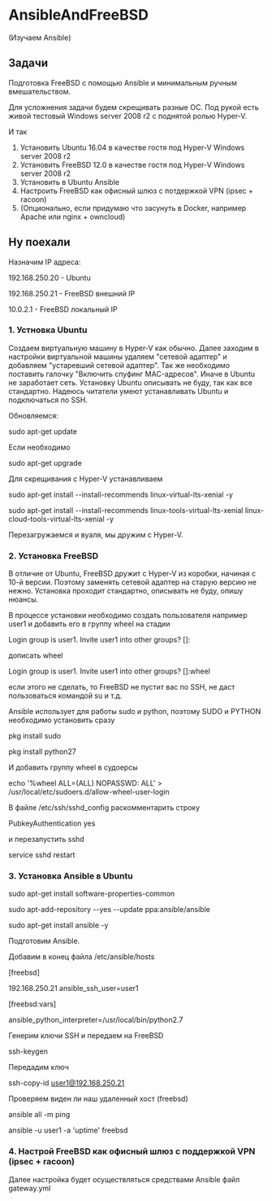 # AnsibleAndFreeBSD
(Изучаем Ansible)


## Задачи

Подготовка FreeBSD с помощью Ansible и минимальным ручным вмешательством.

Для усложнения задачи будем скрещивать разные ОС.
Под рукой есть живой тестовый Windows server 2008 r2
с поднятой ролью Hyper-V.

И так
1. Установить Ubuntu 16.04 в качестве гостя под Hyper-V Windows server 2008 r2
2. Установить FreeBSD 12.0 в качестве гостя под Hyper-V Windows server 2008 r2
3. Установить в Ubuntu Ansible
4. Настроить FreeBSD как офисный шлюз с потдержкой VPN (ipsec + racoon)
5. (Опционально, если придумаю что засунуть в Docker, например Apache или nginx + owncloud)



## Ну поехали

Назначим IP адреса:

192.168.250.20 - Ubuntu

192.168.250.21 - FreeBSD внешний IP

10.0.2.1       - FreeBSD локальный IP

### 1. Устновка Ubuntu
Создаем виртуальную машину в Hyper-V как обычно.
Далее заходим в настройки виртуальной машины удаляем "сетевой адаптер" и добавляем "устаревший сетевой адаптер".
Так же необходимо поставить галочку "Включить спуфинг MAC-адресов". Иначе в Ubuntu не заработает сеть.
Установку Ubuntu описывать не буду, так как все стандартно.
Надеюсь читатели умеют устанавливать Ubuntu и подключаться по SSH.

Обновляемся:

sudo apt-get update

Если необходимо

sudo apt-get upgrade

Для скрещивания с Hyper-V устанавливаем

sudo apt-get install --install-recommends linux-virtual-lts-xenial -y

sudo apt-get install --install-recommends linux-tools-virtual-lts-xenial linux-cloud-tools-virtual-lts-xenial -y

Перезагружаемся и вуаля, мы дружим с Hyper-V.

### 2. Установка FreeBSD
В отличие от Ubuntu, FreeBSD дружит с Hyper-V из коробки, начиная с 10-й версии. Поэтому заменять сетевой адаптер на старую
версию не нежно.
Установка проходит стандартно, описывать не буду, опишу нюансы.

В процессе установки необходимо создать пользователя 
например user1 и добавить его в группу wheel на стадии

Login group is user1. Invite user1 into other groups? []:

дописать wheel

Login group is user1. Invite user1 into other groups? []:wheel

если этого не сделать, то FreeBSD не пустит вас по SSH,
не даст пользоваться командой su и т.д.

Ansible использует для работы sudo и python,
поэтому SUDO и PYTHON необходимо установить сразу

pkg install sudo

pkg install python27

И добавить группу wheel в судоерсы

echo '%wheel ALL=(ALL) NOPASSWD: ALL' > /usr/local/etc/sudoers.d/allow-wheel-user-login

В файле /etc/ssh/sshd_config раскомментарить строку

PubkeyAuthentication yes

и перезапустить sshd

service sshd restart

### 3. Установка Ansible в Ubuntu
sudo apt-get install software-properties-common

sudo apt-add-repository --yes --update ppa:ansible/ansible

sudo apt-get install ansible -y

Подготовим Ansible.

Добавим в конец файла /etc/ansible/hosts

[freebsd]

192.168.250.21 ansible_ssh_user=user1

[freebsd:vars]

ansible_python_interpreter=/usr/local/bin/python2.7

Генерим ключи SSH и передаем на FreeBSD

ssh-keygen

Передадим ключ

ssh-copy-id user1@192.168.250.21

Проверяем виден ли наш удаленный хост (freebsd)

ansible all -m ping

ansible -u user1 -a 'uptime' freebsd


### 4. Настрой FreeBSD как офисный шлюз с поддержкой VPN (ipsec + racoon)
Далее настройка будет осуществляться средствами Ansible 
файл gateway.yml


